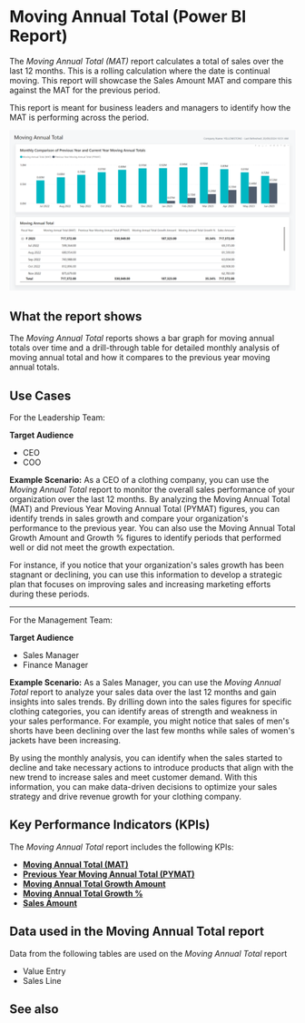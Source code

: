 # Moving Annual Total (Power BI Report)

The _Moving Annual Total (MAT)_ report calculates a total of sales over the last 12 months. This is a rolling calculation where the date is continual moving. This report will showcase the Sales Amount MAT and compare this against the MAT for the previous period. 

This report is meant for business leaders and managers to identify how the MAT is performing across the period.

![Sales Moving Annual Total screenshot](/business-central/media/sales/sales-moving-annual-total.png "Sales Moving Annual Total - Screenshot")

## What the report shows

The *Moving Annual Total* reports shows a bar graph for moving annual totals over time and a drill-through table for detailed monthly analysis of moving annual total and how it compares to the previous year moving annual totals.

## Use Cases

For the Leadership Team:

**Target Audience**

- CEO
- COO

**Example Scenario:** As a CEO of a clothing company, you can use the _Moving Annual Total_ report to monitor the overall sales performance of your organization over the last 12 months. By analyzing the Moving Annual Total (MAT) and Previous Year Moving Annual Total (PYMAT) figures, you can identify trends in sales growth and compare your organization's performance to the previous year. You can also use the Moving Annual Total Growth Amount and Growth % figures to identify periods that performed well or did not meet the growth expectation. 

For instance, if you notice that your organization's sales growth has been stagnant or declining, you can use this information to develop a strategic plan that focuses on improving sales and increasing marketing efforts during these periods.

---

For the Management Team:

**Target Audience**

- Sales Manager
- Finance Manager

**Example Scenario:** As a Sales Manager, you can use the _Moving Annual Total_ report to analyze your sales data over the last 12 months and gain insights into sales trends. By drilling down into the sales figures for specific clothing categories, you can identify areas of strength and weakness in your sales performance. For example, you might notice that sales of men's shorts have been declining over the last few months while sales of women's jackets have been increasing.

By using the monthly analysis, you can identify when the sales started to decline and take necessary actions to introduce products that align with the new trend to increase sales and meet customer demand. With this information, you can make data-driven decisions to optimize your sales strategy and drive revenue growth for your clothing company.

## Key Performance Indicators (KPIs)

The _Moving Annual Total_ report includes the following KPIs:

- [**Moving Annual Total (MAT)**](https://github.com/microsoft/Project-Yellowstone-Documentation/edit/main/business-central/sales/sales-kpi.md#moving-annual-total-mat)
- [**Previous Year Moving Annual Total (PYMAT)**](https://github.com/microsoft/Project-Yellowstone-Documentation/edit/main/business-central/sales/sales-kpi.md#previous-year-moving-annual-total-pymat)
- [**Moving Annual Total Growth Amount**](https://github.com/microsoft/Project-Yellowstone-Documentation/edit/main/business-central/sales/sales-kpi.md#moving-annual-total-growth-amount)
- [**Moving Annual Total Growth %**](https://github.com/microsoft/Project-Yellowstone-Documentation/edit/main/business-central/sales/sales-kpi.md#moving-annual-total-growth-)
- [**Sales Amount**](https://github.com/microsoft/Project-Yellowstone-Documentation/edit/main/business-central/sales/sales-kpi.md#sales-amount)

## Data used in the Moving Annual Total report

Data from the following tables are used on the *Moving Annual Total* report
- Value Entry
- Sales Line


## See also
